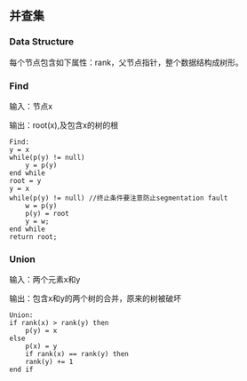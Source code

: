 ## 并查集
### Data Structure
每个节点包含如下属性：rank，父节点指针，整个数据结构成树形。
### Find
输入：节点x

输出：root(x),及包含x的树的根
```
Find:
y = x
while(p(y) != null)
    y = p(y)
end while
root = y 
y = x
while(p(y) != null) //终止条件要注意防止segmentation fault
    w = p(y)
    p(y) = root
    y = w;
end while
return root;
```

### Union
输入：两个元素x和y

输出：包含x和y的两个树的合并，原来的树被破坏
```
Union:
if rank(x) > rank(y) then
    p(y) = x
else
    p(x) = y
    if rank(x) == rank(y) then
    rank(y) += 1
end if
```